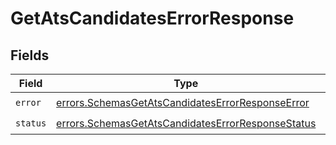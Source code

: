 # GetAtsCandidatesErrorResponse


## Fields

| Field                                                                                                                  | Type                                                                                                                   | Required                                                                                                               | Description                                                                                                            |
| ---------------------------------------------------------------------------------------------------------------------- | ---------------------------------------------------------------------------------------------------------------------- | ---------------------------------------------------------------------------------------------------------------------- | ---------------------------------------------------------------------------------------------------------------------- |
| `error`                                                                                                                | [errors.SchemasGetAtsCandidatesErrorResponseError](../../models/errors/schemasgetatscandidateserrorresponseerror.md)   | :heavy_check_mark:                                                                                                     | N/A                                                                                                                    |
| `status`                                                                                                               | [errors.SchemasGetAtsCandidatesErrorResponseStatus](../../models/errors/schemasgetatscandidateserrorresponsestatus.md) | :heavy_check_mark:                                                                                                     | N/A                                                                                                                    |